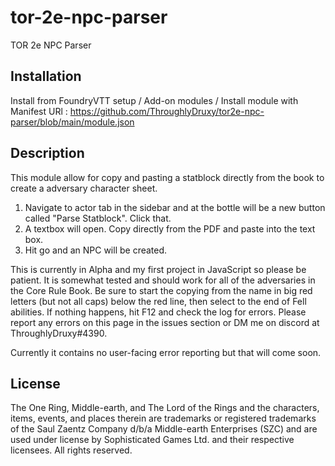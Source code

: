 # tor-2e-npc-parser

TOR 2e NPC Parser


## Installation

Install from FoundryVTT setup / Add-on modules / Install module with Manifest URl : https://github.com/ThroughlyDruxy/tor2e-npc-parser/blob/main/module.json

## Description
This module allow for copy and pasting a statblock directly from the book to create a adversary character sheet.

1. Navigate to actor tab in the sidebar and at the bottle will be a new button called "Parse Statblock". Click that.
2. A textbox will open. Copy directly from the PDF and paste into the text box.
3. Hit go and an NPC will be created.

This is currently in Alpha and my first project in JavaScript so please be patient. It is somewhat tested and should work for all of the adversaries in the Core Rule Book. Be sure to start the copying from the name in big red letters (but not all caps) below the red line, then select to the end of Fell abilities. If nothing happens, hit F12 and check the log for errors. Please report any errors on this page in the issues section or DM me on discord at ThroughlyDruxy#4390.

Currently it contains no user-facing error reporting but that will come soon.

## License
The One Ring, Middle-­earth, and The Lord of the Rings and the characters, items, events, and places therein are trademarks or registered trademarks of the Saul Zaentz Company d/b/a Middle-­earth Enterprises (SZC) and are used under license by Sophisticated Games Ltd. and their respective licensees. All rights reserved.
